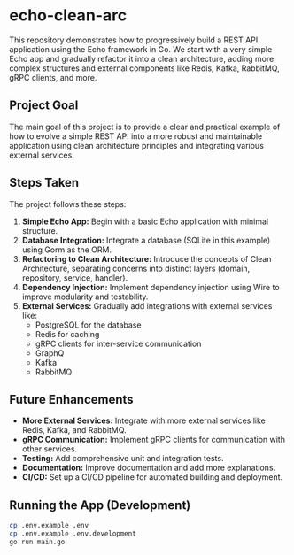 # echo-clean-arc

This repository demonstrates how to progressively build a REST API application using the Echo framework in Go. We start with a very simple Echo app and gradually refactor it into a clean architecture, adding more complex structures and external components like Redis, Kafka, RabbitMQ, gRPC clients, and more.

## Project Goal

The main goal of this project is to provide a clear and practical example of how to evolve a simple REST API into a more robust and maintainable application using clean architecture principles and integrating various external services.

## Steps Taken

The project follows these steps:

1. **Simple Echo App:**  Begin with a basic Echo application with minimal structure.
2. **Database Integration:** Integrate a database (SQLite in this example) using Gorm as the ORM.
3. **Refactoring to Clean Architecture:** Introduce the concepts of Clean Architecture, separating concerns into distinct layers (domain, repository, service, handler).
4. **Dependency Injection:** Implement dependency injection using Wire to improve modularity and testability.
5. **External Services:**  Gradually add integrations with external services like:
   - PostgreSQL for the database
   - Redis for caching
   - gRPC clients for inter-service communication
   - GraphQ
   - Kafka
   - RabbitMQ

## Future Enhancements

- **More External Services:** Integrate with more external services like Redis, Kafka, and RabbitMQ.
- **gRPC Communication:** Implement gRPC clients for communication with other services.
- **Testing:** Add comprehensive unit and integration tests.
- **Documentation:**  Improve documentation and add more explanations.
- **CI/CD:**  Set up a CI/CD pipeline for automated building and deployment.

## Running the App (Development)
```bash
cp .env.example .env
cp .env.example .env.development
go run main.go
```
